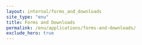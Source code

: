 ```yaml
---
layout: internal/forms_and_downloads
site_type: "enu"
title: Forms and Downloads
permalink: /enu/applications/forms-and-downloads/
exclude_hero: true
---
```


<!--- This child document initializes the page in Jekyll. -->